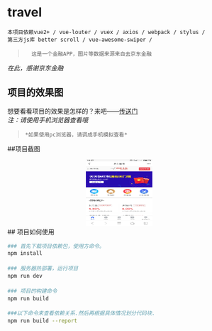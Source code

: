 # travel
``` bash
本项目依赖vue2+ / vue-louter / vuex / axios / webpack / stylus /
第三方js库 better scroll / vue-awesome-swiper /
```


>       这是一个金融APP，图片等数据来源来自去京东金融
*在此，感谢京东金融*

## 项目的效果图

想要看看项目的效果是怎样的？来吧——[传送门](https://wuufeii.github.io/finance/index.html) <br />
*注：请使用手机浏览器查看哦*
>     *如果使用pc浏览器，请调成手机模拟查看*

##项目截图

<div align=center><img width="150" height="150" src="https://github.com/wuufeii/html-css/blob/master/assets/img-finance/1.jpg"/></div>
## 项目如何使用

``` bash
### 首先下载项目依赖包，使用方命令。
npm install

### 服务器热部署，运行项目
npm run dev

### 项目的构建命令
npm run build

###以下命令来查看依赖关系.然后再根据具体情况划分代码块.
npm run build --report
